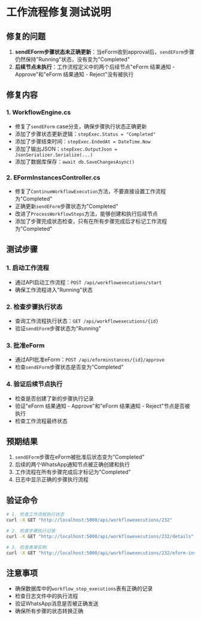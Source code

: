 # 工作流程修复测试说明

## 修复的问题

1. **sendEForm步骤状态未正确更新**：当eForm收到approval后，`sendEForm`步骤仍然保持"Running"状态，没有变为"Completed"
2. **后续节点未执行**：工作流程定义中的两个后续节点"eForm 结果通知 - Approve"和"eForm 结果通知 - Reject"没有被执行

## 修复内容

### 1. WorkflowEngine.cs
- 修复了`sendEForm` case分支，确保步骤执行状态正确更新
- 添加了步骤状态更新逻辑：`stepExec.Status = "Completed"`
- 添加了步骤结束时间：`stepExec.EndedAt = DateTime.Now`
- 添加了输出JSON：`stepExec.OutputJson = JsonSerializer.Serialize(...)`
- 添加了数据库保存：`await db.SaveChangesAsync()`

### 2. EFormInstancesController.cs
- 修复了`ContinueWorkflowExecution`方法，不要直接设置工作流程为"Completed"
- 正确更新`sendEForm`步骤状态为"Completed"
- 改进了`ProcessWorkflowSteps`方法，能够创建和执行后续节点
- 添加了步骤完成状态检查，只有在所有步骤完成后才标记工作流程为"Completed"

## 测试步骤

### 1. 启动工作流程
- 通过API启动工作流程：`POST /api/workflowexecutions/start`
- 确保工作流程进入"Running"状态

### 2. 检查步骤执行状态
- 查询工作流程执行状态：`GET /api/workflowexecutions/{id}`
- 验证`sendEForm`步骤状态为"Running"

### 3. 批准eForm
- 通过API批准eForm：`POST /api/eforminstances/{id}/approve`
- 检查`sendEForm`步骤状态是否变为"Completed"

### 4. 验证后续节点执行
- 检查是否创建了新的步骤执行记录
- 验证"eForm 结果通知 - Approve"和"eForm 结果通知 - Reject"节点是否被执行
- 检查工作流程最终状态

## 预期结果

1. `sendEForm`步骤在eForm被批准后状态变为"Completed"
2. 后续的两个WhatsApp通知节点被正确创建和执行
3. 工作流程在所有步骤完成后才标记为"Completed"
4. 日志中显示正确的步骤执行流程

## 验证命令

```bash
# 1. 检查工作流程执行状态
curl -X GET "http://localhost:5000/api/workflowexecutions/232"

# 2. 检查步骤执行记录
curl -X GET "http://localhost:5000/api/workflowexecutions/232/details"

# 3. 检查表单实例
curl -X GET "http://localhost:5000/api/workflowexecutions/232/eform-instances"
```

## 注意事项

- 确保数据库中的`workflow_step_executions`表有正确的记录
- 检查日志文件中的执行流程
- 验证WhatsApp消息是否被正确发送
- 确保所有步骤的状态转换正确
